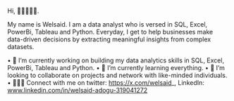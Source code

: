 Hi, 👋🏾👩🏾‍💻.

My name is Welsaid. I am a data analyst who is versed in SQL, Excel, PowerBi, Tableau and Python. Everyday, I get to help businesses make data-driven decisions by extracting meaningful insights from complex datasets.

•	🔭 I’m currently working on building my data analytics skills in SQL, Excel, PowerBi, Tableau and Python.
•	🌱 I’m currently learning everything.
•	💞️ I’m looking to collaborate on projects and network with like-minded individuals.
•	👩🏾‍💻 Connect with me on twitter: https://x.com/welsaid_, LinkedIn: www.linkedin.com/in/welsaid-adogu-319041272

